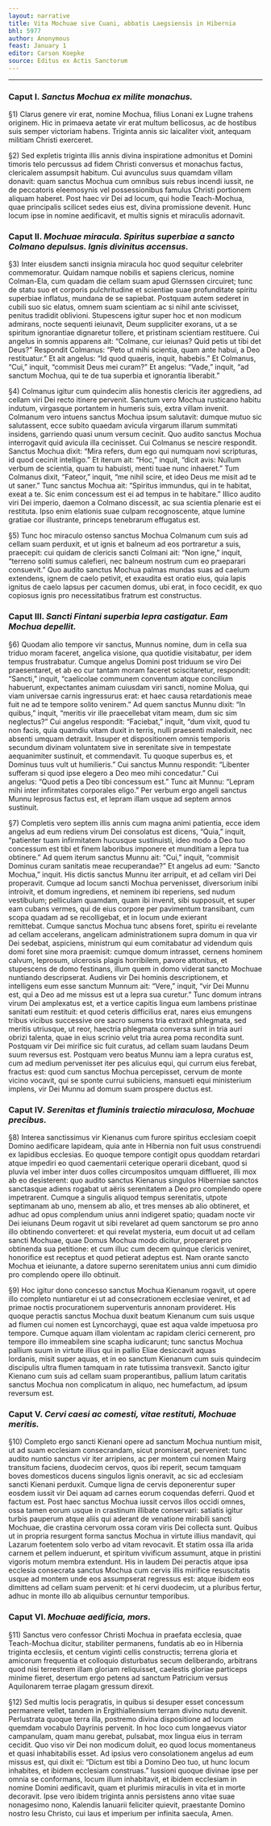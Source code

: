 ```yaml
---
layout: narrative
title: Vita Mochuae sive Cuani, abbatis Laegsiensis in Hibernia
bhl: 5977
author: Anonymous
feast: January 1
editor: Carson Koepke
source: Editus ex Actis Sanctorum
---
```


---

### Caput I. *Sanctus Mochua ex milite monachus.*

§1) Clarus genere vir erat, nomine Mochua, filius Lonani ex Lugne trahens originem. Hic in primaeva aetate vir erat multum bellicosus, ac de hostibus suis semper victoriam habens. Triginta annis sic laicaliter vixit, antequam militiam Christi exerceret.

§2) Sed expletis triginta illis annis divina inspiratione admonitus et Domini timoris telo percussus ad fidem Christi conversus et monachus factus, clericalem assumpsit habitum. Cui avunculus suus quamdam villam donavit: quam sanctus Mochua cum omnibus suis rebus incendi iussit, ne de peccatoris eleemosynis vel possessionibus famulus Christi portionem aliquam haberet. Post haec vir Dei ad locum, qui hodie Teach-Mochua, quae principalis scilicet sedes eius est, divina promissione devenit. Hunc locum ipse in nomine aedificavit, et multis signis et miraculis adornavit.


### Caput II. *Mochuae miracula. Spiritus superbiae a sancto Colmano depulsus. Ignis divinitus accensus.*

§3) Inter eiusdem sancti insignia miracula hoc quod sequitur celebriter commemoratur. Quidam namque nobilis et sapiens clericus, nomine Colman-Ela, cum quadam die cellam suam apud Glernssen circuiret; tunc de statu suo et corporis pulchritudine et scientiae suae profunditate spiritu superbiae inflatus, mundana de se sapiebat. Postquam autem sederet in cubili suo sic elatus, omnem suam scientiam ac si nihil ante scivisset, penitus tradidit oblivioni. Stupescens igitur super hoc et non modicum admirans, nocte sequenti ieiunavit, Deum suppliciter exorans, ut a se spiritum ignorantiae dignaretur tollere, et pristinam scientiam restituere. Cui angelus in somnis apparens ait: “Colmane, cur ieiunas? Quid petis ut tibi det Deus?” Respondit Colmanus: “Peto ut mihi scientia, quam ante habui, a Deo restituatur.” Et ait angelus: “Id quod quaeris, inquit, habebis.” Et Colmanus, “Cui,” inquit, “commisit Deus mei curam?” Et angelus: “Vade,” inquit, “ad sanctum Mochua, qui te de tua superbia et ignorantia liberabit.”

§4) Colmanus igitur cum quindecim aliis honestis clericis iter aggrediens, ad cellam viri Dei recto itinere pervenit. Sanctum vero Mochua rusticano habitu indutum, virgasque portantem in humeris suis, extra villam invenit. Colmanum vero intuens sanctus Mochua ipsum salutavit: dumque mutuo sic salutassent, ecce subito quaedam avicula virgarum illarum summitati insidens, garriendo quasi unum versum cecinit. Quo audito sanctus Mochua interrogavit quid avicula illa cecinisset. Cui Colmanus se nescire respondit. Sanctus Mochua dixit: “Mira refers, dum ego qui numquam novi scripturas, id quod cecinit intelligo.” Et iterum ait: “Hoc,” inquit, “dicit avis: Nullum verbum de scientia, quam tu habuisti, menti tuae nunc inhaeret.” Tum Colmanus dixit, “Fateor,” inquit, “me nihil scire, et ideo Deus me misit ad te ut saner.” Tunc sanctus Mochua ait: “Spiritus immundus, qui in te habitat, exeat a te. Sic enim concessum est ei ad tempus in te habitare.” Illico audito viri Dei imperio, daemon a Colmano discessit, ac sua scientia plenarie est ei restituta. Ipso enim elationis suae culpam recognoscente, atque lumine gratiae cor illustrante, princeps tenebrarum effugatus est.

§5) Tunc hoc miraculo ostenso sanctus Mochua Colmanum cum suis ad cellam suam perduxit, et ut ignis et balneum ad eos portraretur a suis, praecepit: cui quidam de clericis sancti Colmani ait: “Non igne,” inquit, “terreno soliti sumus calefieri, nec balneum nostrum cum eo praeparari consuevit.” Quo audito sanctus Mochua palmas mundas suas ad caelum extendens, ignem de caelo petivit, et exaudita est oratio eius, quia lapis ignitus de caelo lapsus per cacumen domus, ubi erat, in foco cecidit, ex quo copiosus ignis pro necessitatibus fratrum est constructus.

### Caput III. *Sancti Fintani superbia lepra castigatur. Eam Mochua depellit.*

§6) Quodam alio tempore vir sanctus, Munnus nomine, dum in cella sua triduo moram faceret, angelica visione, qua quotidie visitabatur, per idem tempus frustrabatur. Cumque angelus Domini post triduum se viro Dei praesentaret, et ab eo cur tantam moram faceret sciscitaretur, respondit: “Sancti,” inquit, “caelicolae communem conventum atque concilium habuerunt, expectantes animam cuiusdam viri sancti, nomine Molua, qui viam universae carnis ingressurus erat: et haec causa retardationis meae fuit ne ad te tempore solito venirem.” Ad quem sanctus Munnu dixit: “In quibus,” inquit, “meritis vir ille praecellebat vitam meam, dum sic sim neglectus?” Cui angelus respondit: “Faciebat,” inquit, “dum vixit, quod tu non facis, quia quamdiu vitam duxit in terris, nulli praesenti maledixit, nec absenti umquam detraxit. Insuper et dispositionem omnis temporis secundum divinam voluntatem sive in serenitate sive in tempestate aequanimiter sustinuit, et commendavit. Tu quoque superbus es, et Dominus tuus vult ut humilieris.” Cui sanctus Munnu respondit: “Libenter sufferam si quod ipse elegero a Deo meo mihi concedatur.” Cui angelus: “Quod petis a Deo tibi concessum est.” Tunc ait Munnu: “Lepram mihi inter infirmitates corporales eligo.” Per verbum ergo angeli sanctus Munnu leprosus factus est, et lepram illam usque ad septem annos sustinuit.

§7) Completis vero septem illis annis cum magna animi patientia, ecce idem angelus ad eum rediens virum Dei consolatus est dicens, “Quia,” inquit, “patienter tuam infirmitatem hucusque sustinuisti, ideo modo a Deo tuo concessum est tibi et finem laboribus imponere et munditiam a lepra tua obtinere.” Ad quem iterum sanctus Munnu ait: “Cui,” inquit, “commisit Dominus curam sanitatis meae recuperandae?” Et angelus ad eum: “Sancto Mochua,” inquit. His dictis sanctus Munnu iter arripuit, et ad cellam viri Dei properavit. Cumque ad locum sancti Mochua pervenisset, diversorium inibi introivit, et domum ingrediens, et neminem ibi reperiens, sed nudum vestibulum; pelliculam quamdam, quam ibi invenit, sibi supposuit, et super eam cubans vermes, qui de eius corpore per pavimentum transibant, cum scopa quadam ad se recolligebat, et in locum unde exierant remittebat. Cumque sanctus Mochua tunc absens foret, spiritu ei revelante ad cellam accelerans, angelicam administrationem supra domum in qua vir Dei sedebat, aspiciens, ministrum qui eum comitabatur ad videndum quis domi foret sine mora praemisit: cumque domum intrasset, cernens hominem calvum, leprosum, ulcerosis plagis horribilem, pavore attonitus, et stupescens de domo festinans, illum quem in domo viderat sancto Mochuae nuntiando descripserat. Audiens vir Dei hominis descriptionem, et intelligens eum esse sanctum Munnum ait: “Vere,” inquit, “vir Dei Munnu est, qui a Deo ad me missus est ut a lepra sua curetur.” Tunc domum intrans virum Dei amplexatus est, et a vertice capitis lingua eum lambens pristinae sanitati eum restituit: et quod ceteris difficilius erat, nares eius emungens tribus vicibus successive ore sacro sumens tria extraxit phlegmata, sed meritis utriusque, ut reor, haectria phlegmata conversa sunt in tria auri obrizi talenta, quae in eius scrinio velut tria aurea poma recondita sunt. Postquam vir Dei mirifice sic fuit curatus, ad cellam suam laudans Deum suum reversus est. Postquam vero beatus Munnu iam a lepra curatus est, cum ad medium pervenisset iter pes alicuius equi, qui currum eius ferebat, fractus est: quod cum sanctus Mochua percepisset, cervum de monte vicino vocavit, qui se sponte currui subiiciens, mansueti equi ministerium implens, vir Dei Munnu ad domum suam prospere ductus est.


### Caput IV. *Serenitas et fluminis traiectio miraculosa, Mochuae precibus.*

§8) Interea sanctissimus vir Kienanus cum furore spiritus ecclesiam coepit Domino aedificare lapideam, quia ante in Hibernia non fuit usus construendi ex lapidibus ecclesias. Eo quoque tempore contigit opus quoddam retardari atque impediri eo quod caementarii ceterique operarii dicebant, quod si pluvia vel imber inter duos colles circumpositos umquam difflueret, illi mox ab eo desisterent: quo audito sanctus Kienanus singulos Hiberniae sanctos sanctasque adiens rogabat ut aëris serenitatem a Deo pro complendo opere impetrarent. Cumque a singulis aliquod tempus serenitatis, utpote septimanam ab uno, mensem ab alio, et tres menses ab alio obtineret, et adhuc ad opus complendum unius anni indigeret spatio; quadam nocte vir Dei ieiunans Deum rogavit ut sibi revelaret ad quem sanctorum se pro anno illo obtinendo converteret: et qui revelat mysteria, eum docuit ut ad cellam sancti Mochuae, quae Domus Mochua modo dicitur, properaret pro obtinenda sua petitione: et cum illuc cum decem quinque clericis veniret, honorifice est receptus et quod petierat adeptus est. Nam orante sancto Mochua et ieiunante, a datore superno serenitatem unius anni cum dimidio pro complendo opere illo obtinuit.

§9) Hoc igitur dono concesso sanctus Mochua Kienanum rogavit, ut opere illo completo nuntiaretur ei ut ad consecrationem ecclesiae veniret, et ad primae noctis procurationem superventuris annonam provideret. His quoque peractis sanctus Mochua duxit beatum Kienanum cum suis usque ad flumen cui nomen est Lyncorchaygi, quae est aqua valde impetuosa pro tempore. Cumque aquam illam violentam ac rapidam clerici cernerent, pro tempore illo immeabilem sine scapha iudicarunt; tunc sanctus Mochua pallium suum in virtute illius qui in pallio Eliae desiccavit aquas Iordanis, misit super aquas, et in eo sanctum Kienanum cum suis quindecim discipulis ultra flumen tamquam in rate tutissima transvexit. Sancto igitur Kienano cum suis ad cellam suam properantibus, pallium latum caritatis sanctus Mochua non complicatum in aliquo, nec humefactum, ad ipsum reversum est.


### Caput V. *Cervi caesi ac comesti, vitae restituti, Mochuae meritis.*

§10) Completo ergo sancti Kienani opere ad sanctum Mochua nuntium misit, ut ad suam ecclesiam consecrandam, sicut promiserat, perveniret: tunc audito nuntio sanctus vir iter arripiens, ac per montem cui nomen Mairg transitum faciens, duodecim cervos, quos ibi reperit, secum tamquam boves domesticos ducens singulos lignis oneravit, ac sic ad ecclesiam sancti Kienani perduxit. Cumque ligna de cervis deponerentur super eosdem iussit vir Dei aquam ad carnes eorum coquendas deferri. Quod et factum est. Post haec sanctus Mochua iussit cervos illos occidi omnes, ossa tamen eorum usque in crastinum illibate conservari: satiatis igitur turbis pauperum atque aliis qui aderant de venatione mirabili sancti Mochuae, die crastina cervorum ossa coram viris Dei collecta sunt. Quibus ut in propria resurgent forma sanctus Mochua in virtute illius mandavit, qui Lazarum foetentem solo verbo ad vitam revocavit. Et statim ossa illa arida carnem et pellem induerunt, et spiritum vivificum assumunt, atque in pristini vigoris motum membra extendunt. His in laudem Dei peractis atque ipsa ecclesia consecrata sanctus Mochua cum cervis illis mirifice resuscitatis usque ad montem unde eos assumpserat regressus est: atque ibidem eos dimittens ad cellam suam pervenit: et hi cervi duodecim, ut a pluribus fertur, adhuc in monte illo ab aliquibus cernuntur temporibus.


### Caput VI. *Mochuae aedificia, mors.*

§11) Sanctus vero confessor Christi Mochua in praefata ecclesia, quae Teach-Mochua dicitur, stabiliter permanens, fundatis ab eo in Hibernia triginta ecclesiis, et centum viginti cellis constructis; terrena gloria et amicorum frequentia et colloquio disturbatus secum deliberando, arbitrans quod nisi terrestrem illam gloriam reliquisset, caelestis gloriae particeps minime fieret, desertum ergo petens ad sanctum Patricium versus Aquilonarem terrae plagam gressum direxit.

§12) Sed multis locis peragratis, in quibus si desuper esset concessum permanere vellet, tandem in Ergithiallensium terram divino nutu devenit. Perlustrata quoque terra illa, postremo divina dispositione ad locum quemdam vocabulo Dayrinis pervenit. In hoc loco cum longaevus viator campanulam, quam manu gerebat, pulsabat, mox lingua eius in terram cecidit. Quo viso vir Dei non modicum doluit, eo quod locus momentaneus et quasi inhabitabilis esset. Ad ipsius vero consolationem angelus ad eum missus est, qui dixit ei: “Dictum est tibi a Domino Deo tuo, ut hunc locum inhabites, et ibidem ecclesiam construas.” Iussioni quoque divinae ipse per omnia se conformans, locum illum inhabitavit, et ibidem ecclesiam in nomine Domini aedificavit, quam et plurimis miraculis in vita et in morte decoravit. Ipse vero ibidem triginta annis persistens anno vitae suae nonagesimo nono, Kalendis Ianuarii feliciter quievit, praestante Domino nostro Iesu Christo, cui laus et imperium per infinita saecula, Amen.
